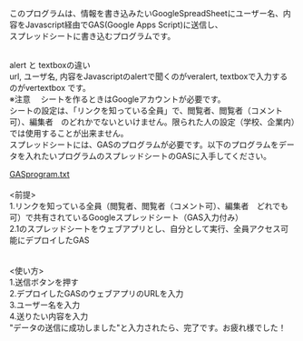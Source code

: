 このプログラムは、情報を書き込みたいGoogleSpreadSheetにユーザー名、内容をJavascript経由でGAS(Google Apps Script)に送信し、<br>スプレッドシートに書き込むプログラムです。

<br>alert と textboxの違い
<br>url, ユーザ名, 内容をJavascriptのalertで聞くのがveralert, textboxで入力するのがvertextbox です。
<br>
※注意　
シートを作るときはGoogleアカウントが必要です。
<br>シートの設定は、「リンクを知っている全員」で、閲覧者、閲覧者（コメント可）、編集者　のどれかでないといけません。限られた人の設定（学校、企業内）では使用することが出来ません。
<br>スプレッドシートには、GASのプログラムが必要です。以下のプログラムをデータを入れたいプログラムのスプレッドシートのGASに入手してください。

[GASprogram.txt](https://github.com/suneyo125/AutoWriteGoogleSpreadSheet/blob/main/GASprogram.txt)
<br>
<br>
<前提>
<br>1.リンクを知っている全員（閲覧者、閲覧者（コメント可）、編集者　どれでも可）で共有されているGoogleスプレッドシート（GAS入力付み）
<br>2.1のスプレッドシートをウェブアプリとし、自分として実行、全員アクセス可能にデプロイしたGAS
<br>
<br>
<br><使い方>
<br>1.送信ボタンを押す
<br>2.デプロイしたGASのウェブアプリのURLを入力
<br>3.ユーザー名を入力
<br>4.送りたい内容を入力
<br>"データの送信に成功しました"と入力されたら、完了です。お疲れ様でした！
